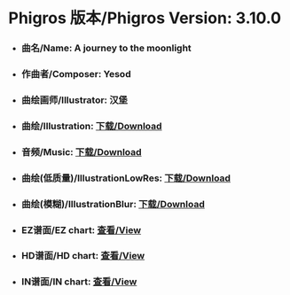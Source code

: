 
# Phigros 版本/Phigros Version:  3.10.0

- ### __曲名/Name:  A journey to the moonlight__

- ### __作曲者/Composer:  Yesod__

- ### __曲绘画师/Illustrator:  汉堡__

- ### __曲绘/Illustration:  [下载/Download](https://github.com/Po6647A/WebAssests/releases/download/3.10.0/1028.png)__

- ### __音频/Music:  [下载/Download](https://github.com/Po6647A/WebAssests/releases/download/3.10.0/1831.ogg)__

- ### __曲绘(低质量)/IllustrationLowRes:  [下载/Download](https://github.com/Po6647A/WebAssests/releases/download/3.10.0/1520.png)__

- ### __曲绘(模糊)/IllustrationBlur:  [下载/Download](https://github.com/Po6647A/WebAssests/releases/download/3.10.0/0)__


- ### __EZ谱面/EZ chart:  [查看/View](./EZ.json/index.html)__

- ### __HD谱面/HD chart:  [查看/View](./HD.json/index.html)__

- ### __IN谱面/IN chart:  [查看/View](./IN.json/index.html)__

